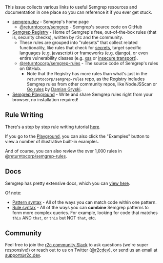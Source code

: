 This issue collects various links to useful Semgrep resources and documentation in one place so you can reference it if you ever get stuck.

* [semgrep.dev](https://semgrep.dev/) - Semgrep's home page
  * [@returntocorp/semgrep](https://github.com/returntocorp/semgrep) - Semgrep's source code on GitHub
* [Semgrep Registry](https://semgrep.dev/explore) - Home of Semgrep's free, out-of-the-box rules (that is, security checks), written by r2c and the community.
  * These rules are grouped into "rulesets" that collect related functionality, like rules that check for [secrets](https://semgrep.dev/p/secrets), target specific languages (e.g. [javascript](https://semgrep.dev/p/javascript)) or frameworks (e.g. [django](https://semgrep.dev/p/django)), or even entire vulnerability classes (e.g. [xss](https://semgrep.dev/p/xss) or [insecure
    transport](https://semgrep.dev/p/insecure-transport)).
  * [@returntocorp/semgrep-rules](https://github.com/returntocorp/semgrep-rules) - The source code of Semgrep's rules on GitHub.
    * Note that the Registry has more rules than what's just in the `returntocorp/semgrep-rules` repo, as the Registry includes Semgrep rules from other community repos, like NodeJSScan or [Go
      rules](https://github.com/dgryski/semgrep-go) by [Damian Gryski](https://twitter.com/dgryski).
* [Semgrep Playground](https://semgrep.dev/editor) - Write and share Semgrep rules right from your browser, no installation required!

## Rule Writing

There's a step by step rule writing tutorial [here](https://semgrep.dev/learn).

If you go to the [Playground](https://semgrep.dev/editor), you can also click the "Examples" button to view a number of illustrative built-in examples.

And of course, you can also review the over 1,000 rules in [@returntocorp/semgrep-rules](https://github.com/returntocorp/semgrep-rules).

## Docs

Semgrep has pretty extensive docs, which you can [view here](https://semgrep.dev/docs/).

Of note:
* [Pattern syntax](https://semgrep.dev/docs/writing-rules/pattern-syntax/) - All of the ways you can match code within one pattern.
* [Rule syntax](https://semgrep.dev/docs/writing-rules/rule-syntax/) - All of the ways you can **combine** Semgrep patterns to form more complex queries. For example, looking for code that matches `this` AND `that`, or `this` but NOT `that`, etc.

## Community

Feel free to join the [r2c community Slack](https://r2c.dev/slack) to ask questions (we're super responsive!) or reach out to us on Twitter ([@r2cdev](https://twitter.com/r2cdev)), or send us an email at support@r2c.dev.